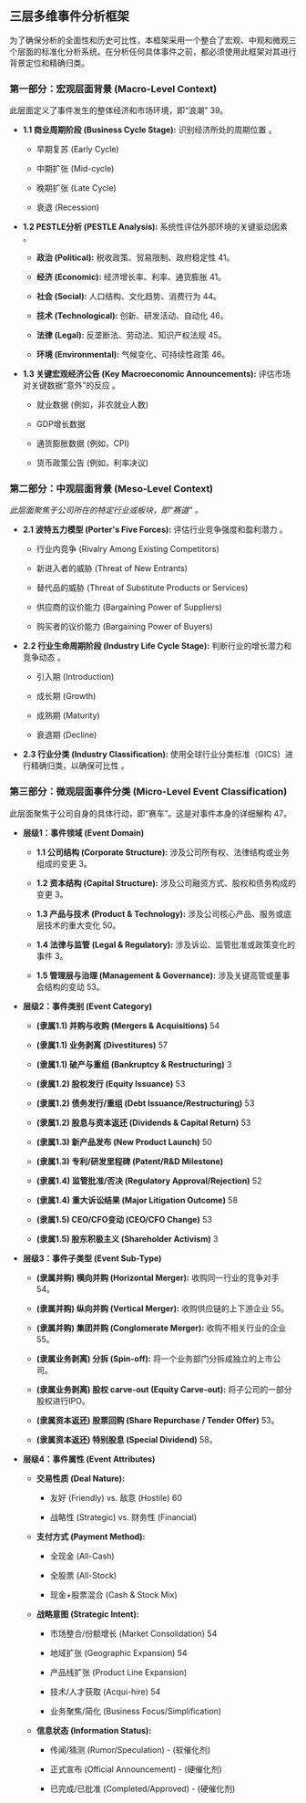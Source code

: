 
## 三层多维事件分析框架

为了确保分析的全面性和历史可比性，本框架采用一个整合了宏观、中观和微观三个层面的标准化分析系统。在分析任何具体事件之前，都必须使用此框架对其进行背景定位和精确归类。

### **第一部分：宏观层面背景 (Macro-Level Context)**

此层面定义了事件发生的整体经济和市场环境，即“浪潮” 39。

- **1.1 商业周期阶段 (Business Cycle Stage):** 识别经济所处的周期位置 。
    
    - 早期复苏 (Early Cycle)
        
    - 中期扩张 (Mid-cycle)
        
    - 晚期扩张 (Late Cycle)
        
    - 衰退 (Recession)
        
- **1.2 PESTLE分析 (PESTLE Analysis):** 系统性评估外部环境的关键驱动因素 。
    
    - **政治 (Political):** 税收政策、贸易限制、政府稳定性 41。
        
    - **经济 (Economic):** 经济增长率、利率、通货膨胀 41。
        
    - **社会 (Social):** 人口结构、文化趋势、消费行为 44。
        
    - **技术 (Technological):** 创新、研发活动、自动化 46。
        
    - **法律 (Legal):** 反垄断法、劳动法、知识产权法规 45。
        
    - **环境 (Environmental):** 气候变化、可持续性政策 46。
        
- **1.3 关键宏观经济公告 (Key Macroeconomic Announcements):** 评估市场对关键数据“意外”的反应 。
    
    - 就业数据 (例如，非农就业人数)
        
    - GDP增长数据
        
    - 通货膨胀数据 (例如，CPI)
        
    - 货币政策公告 (例如，利率决议)
        

### **第二部分：中观层面背景 (Meso-Level Context)**

_此层面聚焦于公司所在的特定行业或板块，即“赛道” 。_

- **2.1 波特五力模型 (Porter's Five Forces):** 评估行业竞争强度和盈利潜力 。
    
    - 行业内竞争 (Rivalry Among Existing Competitors)
        
    - 新进入者的威胁 (Threat of New Entrants)
        
    - 替代品的威胁 (Threat of Substitute Products or Services)
        
    - 供应商的议价能力 (Bargaining Power of Suppliers)
        
    - 购买者的议价能力 (Bargaining Power of Buyers)
        
- **2.2 行业生命周期阶段 (Industry Life Cycle Stage):** 判断行业的增长潜力和竞争动态 。
    
    - 引入期 (Introduction)
        
    - 成长期 (Growth)
        
    - 成熟期 (Maturity)
        
    - 衰退期 (Decline)
        
- **2.3 行业分类 (Industry Classification):** 使用全球行业分类标准（GICS）进行精确归类，以确保可比性 。
    

### **第三部分：微观层面事件分类 (Micro-Level Event Classification)**

此层面聚焦于公司自身的具体行动，即“赛车”。这是对事件本身的详细解构 47。

- **层级1：事件领域 (Event Domain)**
    
    - **1.1 公司结构 (Corporate Structure):** 涉及公司所有权、法律结构或业务组成的变更 3。
        
    - **1.2 资本结构 (Capital Structure):** 涉及公司融资方式、股权和债务构成的变更 3。
        
    - **1.3 产品与技术 (Product & Technology):** 涉及公司核心产品、服务或底层技术的重大变化 50。
        
    - **1.4 法律与监管 (Legal & Regulatory):** 涉及诉讼、监管批准或政策变化的事件 3。
        
    - **1.5 管理层与治理 (Management & Governance):** 涉及关键高管或董事会结构的变动 53。
        
- **层级2：事件类别 (Event Category)**
    
    - **(隶属1.1) 并购与收购 (Mergers & Acquisitions)** 54
        
    - **(隶属1.1) 业务剥离 (Divestitures)** 57
        
    - **(隶属1.1) 破产与重组 (Bankruptcy & Restructuring)** 3
        
    - **(隶属1.2) 股权发行 (Equity Issuance)** 53
        
    - **(隶属1.2) 债务发行/重组 (Debt Issuance/Restructuring)** 53
        
    - **(隶属1.2) 股息与资本返还 (Dividends & Capital Return)** 53
        
    - **(隶属1.3) 新产品发布 (New Product Launch)** 50
        
    - **(隶属1.3) 专利/研发里程碑 (Patent/R&D Milestone)**
        
    - **(隶属1.4) 监管批准/否决 (Regulatory Approval/Rejection)** 52
        
    - **(隶属1.4) 重大诉讼结果 (Major Litigation Outcome)** 58
        
    - **(隶属1.5) CEO/CFO变动 (CEO/CFO Change)** 53
        
    - **(隶属1.5) 股东积极主义 (Shareholder Activism)** 3
        
- **层级3：事件子类型 (Event Sub-Type)**
    
    - **(隶属并购) 横向并购 (Horizontal Merger):** 收购同一行业的竞争对手 54。
        
    - **(隶属并购) 纵向并购 (Vertical Merger):** 收购供应链的上下游企业 55。
        
    - **(隶属并购) 集团并购 (Conglomerate Merger):** 收购不相关行业的企业 55。
        
    - **(隶属业务剥离) 分拆 (Spin-off):** 将一个业务部门分拆成独立的上市公司。
        
    - **(隶属业务剥离) 股权 carve-out (Equity Carve-out):** 将子公司的一部分股权进行IPO。
        
    - **(隶属资本返还) 股票回购 (Share Repurchase / Tender Offer)** 53。
        
    - **(隶属资本返还) 特别股息 (Special Dividend)** 58。
        
- **层级4：事件属性 (Event Attributes)**
    
    - **交易性质 (Deal Nature):**
        
        - 友好 (Friendly) vs. 敌意 (Hostile) 60
            
        - 战略性 (Strategic) vs. 财务性 (Financial)
            
    - **支付方式 (Payment Method):**
        
        - 全现金 (All-Cash)
            
        - 全股票 (All-Stock)
            
        - 现金+股票混合 (Cash & Stock Mix)
            
    - **战略意图 (Strategic Intent):**
        
        - 市场整合/份额增长 (Market Consolidation) 54
            
        - 地域扩张 (Geographic Expansion) 54
            
        - 产品线扩张 (Product Line Expansion)
            
        - 技术/人才获取 (Acqui-hire) 54
            
        - 业务聚焦/简化 (Business Focus/Simplification)
            
    - **信息状态 (Information Status):**
        
        - 传闻/猜测 (Rumor/Speculation) - (软催化剂)
            
        - 正式宣布 (Official Announcement) - (硬催化剂)
            
        - 已完成/已批准 (Completed/Approved) - (硬催化剂)